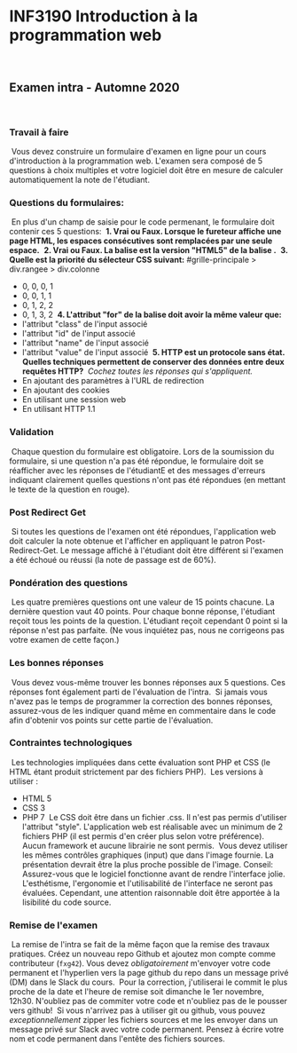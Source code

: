 # INF3190 Introduction à la programmation web
​
## Examen intra - Automne 2020
​
### Travail à faire
​
Vous devez construire un formulaire d'examen en ligne pour un cours
d'introduction à la programmation web. L'examen sera composé de 5 questions
à choix multiples et votre logiciel doit être en mesure de calculer
automatiquement la note de l'étudiant.
​
​
### Questions du formulaires:
​
En plus d'un champ de saisie pour le code permenant, le formulaire doit
contenir ces 5 questions:
​
**1. Vrai ou Faux. Lorsque le fureteur affiche une page HTML, les espaces
consécutives sont remplacées par une seule espace.**
​
**2. Vrai ou Faux. La balise <link> est la version "HTML5" de la balise <a>.**
​
**3. Quelle est la priorité du sélecteur CSS suivant:**
​
    #grille-principale > div.rangee > div.colonne
​
- 0, 0, 0, 1
- 0, 0, 1, 1
- 0, 1, 2, 2
- 0, 1, 3, 2
​
**4. L'attribut "for" de la balise <label> doit avoir la même valeur que:**
​
- l'attribut "class" de l'input associé
- l'attribut "id" de l'input associé
- l'attribut "name" de l'input associé
- l'attribut "value" de l'input associé
​
**5. HTTP est un protocole sans état. Quelles techniques permettent de conserver
des données entre deux requêtes HTTP?**
​
*Cochez toutes les réponses qui s'appliquent.*
​
- En ajoutant des paramètres à l'URL de redirection
- En ajoutant des cookies
- En utilisant une session web
- En utilisant HTTP 1.1
​
​
### Validation
​
Chaque question du formulaire est obligatoire. Lors de la soumission du
formulaire, si une question n'a pas été répondue, le formulaire doit se
réafficher avec les réponses de l'étudiantE et des messages d'erreurs indiquant
clairement quelles questions n'ont pas été répondues (en mettant le texte de la
question en rouge).
​
​
### Post Redirect Get
​
Si toutes les questions de l'examen ont été répondues, l'application
web doit calculer la note obtenue et l'afficher en appliquant le patron
Post-Redirect-Get. Le message affiché à l'étudiant doit être différent si
l'examen a été échoué ou réussi (la note de passage est de 60%).
​
​
### Pondération des questions
​
Les quatre premières questions ont une valeur de 15 points chacune. La dernière
question vaut 40 points. Pour chaque bonne réponse, l'étudiant reçoit tous les
points de la question. L'étudiant reçoit cependant 0 point si la réponse n'est
pas parfaite. (Ne vous inquiétez pas, nous ne corrigeons pas votre examen de
cette façon.)
​
​
### Les bonnes réponses
​
Vous devez vous-même trouver les bonnes réponses aux 5 questions. Ces réponses
font également parti de l'évaluation de l'intra.
​
Si jamais vous n'avez pas le temps de programmer la correction des bonnes
réponses, assurez-vous de les indiquer quand même en commentaire dans le code
afin d'obtenir vos points sur cette partie de l'évaluation.
​
​
### Contraintes technologiques
​
Les technologies impliquées dans cette évaluation sont PHP et CSS (le HTML étant
produit strictement par des fichiers PHP).
​
Les versions à utiliser :
- HTML 5
- CSS 3
- PHP 7
​
Le CSS doit être dans un fichier .css. Il n'est pas permis d'utiliser l'attribut
"style". L'application web est réalisable avec un minimum de 2 fichiers PHP (il
est permis d'en créer plus selon votre préférence). Aucun framework et aucune
librairie ne sont permis.
​
Vous devez utiliser les mêmes contrôles graphiques (input) que dans l'image
fournie. La présentation devrait être la plus proche possible de l'image.
Conseil: Assurez-vous que le logiciel fonctionne avant de rendre l'interface
jolie.
​
L'esthétisme, l'ergonomie et l'utilisabilité de l'interface ne seront pas
évaluées. Cependant, une attention raisonnable doit être apportée à la
lisibilité du code source.
​
​
### Remise de l'examen
​
La remise de l'intra se fait de la même façon que la remise des travaux
pratiques. Créez un nouveau repo Github et ajoutez mon compte comme contributeur
(`fxg42`). Vous devez _obligatoirement_ m'envoyer votre code permanent et
l'hyperlien vers la page github du repo dans un message privé (DM) dans le Slack
du cours.
​
Pour la correction, j'utiliserai le commit le plus proche de la date et l'heure
de remise soit dimanche le 1er novembre, 12h30.
​
N'oubliez pas de commiter votre code et n'oubliez pas de le pousser vers github!
​
Si vous n'arrivez pas à utiliser git ou github, vous pouvez _exceptionnellement_
zipper les fichiers sources et me les envoyer dans un message privé sur Slack
avec votre code permanent.
​
Pensez à écrire votre nom et code permanent dans l'entête des fichiers sources.